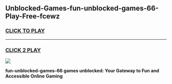 
## Unblocked-Games-fun-unblocked-games-66-Play-Free-fcewz
<h3>
<a href="https://premium76.site?title=fun-unblocked-games-66&ref=10A">CLICK TO PLAY</a></h3>
<hr>

<h3>
<a href="https://premium76.site?title=fun-unblocked-games-66&ref=10A">CLICK 2 PLAY</a>
  
</h3>

<a href="https://premium76.site?title=fun-unblocked-games-66&ref=10A"><img src="https://clearcache.store/games.png"></a>


**fun-unblocked-games-66 games unblocked: Your Gateway to Fun and Accessible Online Gaming**
